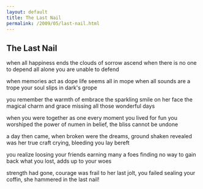 ```yaml
---
layout: default
title: The Last Nail
permalink: /2009/05/last-nail.html
---
```


The Last Nail
-------------

when all happiness ends
the clouds of sorrow ascend
when there is no one to depend
all alone you are unable to defend

when memories act as dope
life seems all in mope
when all sounds are a trope
your soul slips in dark's grope

you remember the warmth of embrace
the sparkling smile on her face
the magical charm and grace
missing all those wonderful days

when you were together as one
every moment you lived for fun
you worshiped the power of numen
in belief, the bliss cannot be undone

a day then came, when broken
were the dreams, ground shaken
revealed was her true craft
crying, bleeding you lay bereft

you realize loosing your friends
earning many a foes
finding no way to gain back
what you lost, adds up to your woes

strength had gone, courage was frail
to her last jolt, you failed
sealing your coffin, she
hammered in the last nail!
